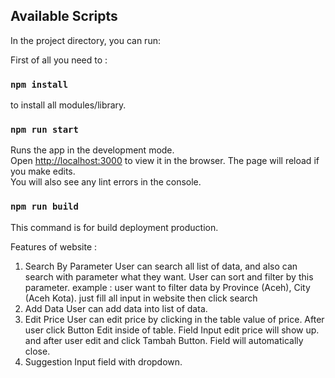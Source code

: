 
## Available Scripts

In the project directory, you can run:

First of all you need to :
### `npm install`
to install all modules/library.

### `npm run start`

Runs the app in the development mode.\
Open [http://localhost:3000](http://localhost:3000) to view it in the browser.
The page will reload if you make edits.\
You will also see any lint errors in the console.

### `npm run build`

This command is for build deployment production.

Features of website :
1. Search By Parameter 
    User can search all list of data, and also can search with parameter what they want.
    User can sort and filter by this parameter.
    example : user want to filter data by Province (Aceh), City (Aceh Kota). just fill all input in website then click search
2. Add Data 
    User can add data into list of data.
3. Edit Price 
    User can edit price by clicking in the table value of price.
    After user click Button Edit inside of table.
    Field Input edit price will show up. 
    and after user edit and click Tambah Button.
    Field will automatically close.
4. Suggestion Input field with dropdown.